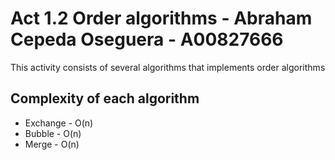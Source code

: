 # Act 1.2 Order algorithms - Abraham Cepeda Oseguera - A00827666
This activity consists of several algorithms that implements order algorithms

## Complexity of each algorithm
* Exchange  - O(n)
* Bubble    - O(n)
* Merge     - O(n)